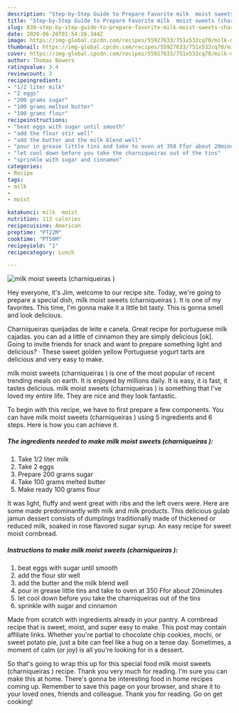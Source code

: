 ```yaml
---
description: "Step-by-Step Guide to Prepare Favorite milk  moist sweets (charniqueiras )"
title: "Step-by-Step Guide to Prepare Favorite milk  moist sweets (charniqueiras )"
slug: 839-step-by-step-guide-to-prepare-favorite-milk-moist-sweets-charniqueiras
date: 2020-06-26T01:54:26.344Z
image: https://img-global.cpcdn.com/recipes/55927633/751x532cq70/milk-moist-sweets-charniqueiras-recipe-main-photo.jpg
thumbnail: https://img-global.cpcdn.com/recipes/55927633/751x532cq70/milk-moist-sweets-charniqueiras-recipe-main-photo.jpg
cover: https://img-global.cpcdn.com/recipes/55927633/751x532cq70/milk-moist-sweets-charniqueiras-recipe-main-photo.jpg
author: Thomas Bowers
ratingvalue: 3.4
reviewcount: 3
recipeingredient:
- "1/2 liter milk"
- "2 eggs"
- "200 grams sugar"
- "100 grams melted butter"
- "100 grams flour"
recipeinstructions:
- "beat eggs with sugar until smooth"
- "add the flour stir well"
- "add the butter and the milk blend well"
- "pour in grease little tins and take to oven at 350 Ffor about 20minutes"
- "let cool down before you take the charniqueiras out of the tins"
- "sprinkle with sugar and cinnamon"
categories:
- Recipe
tags:
- milk
- 
- moist

katakunci: milk  moist 
nutrition: 113 calories
recipecuisine: American
preptime: "PT22M"
cooktime: "PT50M"
recipeyield: "1"
recipecategory: Lunch

---
```



![milk  moist sweets (charniqueiras )](https://img-global.cpcdn.com/recipes/55927633/751x532cq70/milk-moist-sweets-charniqueiras-recipe-main-photo.jpg)

Hey everyone, it's Jim, welcome to our recipe site. Today, we're going to prepare a special dish, milk  moist sweets (charniqueiras ). It is one of my favorites. This time, I'm gonna make it a little bit tasty. This is gonna smell and look delicious.

Charniqueiras queijadas de leite e canela. Great recipe for portuguese milk cajadas. you can ad a little of cinnamon they are simply delicious [ok]. Going to invite friends for snack and want to prepare something light and delicious? · These sweet golden yellow Portuguese yogurt tarts are delicious and very easy to make.

milk  moist sweets (charniqueiras ) is one of the most popular of recent trending meals on earth. It is enjoyed by millions daily. It is easy, it is fast, it tastes delicious. milk  moist sweets (charniqueiras ) is something that I've loved my entire life. They are nice and they look fantastic.


To begin with this recipe, we have to first prepare a few components. You can have milk  moist sweets (charniqueiras ) using 5 ingredients and 6 steps. Here is how you can achieve it.

<!--inarticleads1-->

##### The ingredients needed to make milk  moist sweets (charniqueiras ):

1. Take 1/2 liter milk
1. Take 2 eggs
1. Prepare 200 grams sugar
1. Take 100 grams melted butter
1. Make ready 100 grams flour


It was light, fluffy and went great with ribs and the left overs were. Here are some made predominantly with milk and milk products. This delicious gulab jamun dessert consists of dumplings traditionally made of thickened or reduced milk, soaked in rose flavored sugar syrup. An easy recipe for sweet moist cornbread. 

<!--inarticleads2-->

##### Instructions to make milk  moist sweets (charniqueiras ):

1. beat eggs with sugar until smooth
1. add the flour stir well
1. add the butter and the milk blend well
1. pour in grease little tins and take to oven at 350 Ffor about 20minutes
1. let cool down before you take the charniqueiras out of the tins
1. sprinkle with sugar and cinnamon


Made from scratch with ingredients already in your pantry. A cornbread recipe that is sweet, moist, and super easy to make. This post may contain affiliate links. Whether you&#39;re partial to chocolate chip cookies, mochi, or sweet potato pie, just a bite can feel like a hug on a tense day. Sometimes, a moment of calm (or joy) is all you&#39;re looking for in a dessert. 

So that's going to wrap this up for this special food milk  moist sweets (charniqueiras ) recipe. Thank you very much for reading. I'm sure you can make this at home. There's gonna be interesting food in home recipes coming up. Remember to save this page on your browser, and share it to your loved ones, friends and colleague. Thank you for reading. Go on get cooking!
